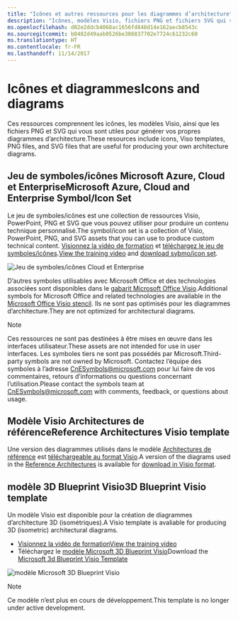 ```yaml
---
title: "Icônes et autres ressources pour les diagrammes d’architecture"
description: "Icônes, modèles Visio, fichiers PNG et fichiers SVG qui vous sont utiles pour générer vos propres diagrammes d’architecture"
ms.openlocfilehash: d02e2ddcb4068ac1656fd848d14e162aecb8543c
ms.sourcegitcommit: b0482d49aab0526be386837702e7724c61232c60
ms.translationtype: HT
ms.contentlocale: fr-FR
ms.lasthandoff: 11/14/2017
---
```

# <a name="icons-and-diagrams"></a><span data-ttu-id="1ab2f-103">Icônes et diagrammes</span><span class="sxs-lookup"><span data-stu-id="1ab2f-103">Icons and diagrams</span></span>

<span data-ttu-id="1ab2f-104">Ces ressources comprennent les icônes, les modèles Visio, ainsi que les fichiers PNG et SVG qui vous sont utiles pour générer vos propres diagrammes d’architecture.</span><span class="sxs-lookup"><span data-stu-id="1ab2f-104">These resources include icons, Viso templates, PNG files, and SVG files that are useful for producing your own architecture diagrams.</span></span>

## <a name="microsoft-azure-cloud-and-enterprise-symbolicon-set"></a><span data-ttu-id="1ab2f-105">Jeu de symboles/icônes Microsoft Azure, Cloud et Enterprise</span><span class="sxs-lookup"><span data-stu-id="1ab2f-105">Microsoft Azure, Cloud and Enterprise Symbol/Icon Set</span></span>

<span data-ttu-id="1ab2f-106">Le jeu de symboles/icônes est une collection de ressources Visio, PowerPoint, PNG et SVG que vous pouvez utiliser pour produire un contenu technique personnalisé.</span><span class="sxs-lookup"><span data-stu-id="1ab2f-106">The symbol/icon set is a collection of Visio, PowerPoint, PNG, and SVG assets that you can use to produce custom technical content.</span></span>
<span data-ttu-id="1ab2f-107">[Visionnez la vidéo de formation](http://aka.ms/CnESymbolsVideo) et [téléchargez le jeu de symboles/icônes](http://aka.ms/CnESymbols).</span><span class="sxs-lookup"><span data-stu-id="1ab2f-107">[View the training video](http://aka.ms/CnESymbolsVideo) and [download sybmo/icon set](http://aka.ms/CnESymbols).</span></span> 

![Jeu de symboles/icônes Cloud et Enterprise](./_images/CnESymbols.png)

<span data-ttu-id="1ab2f-109">D’autres symboles utilisables avec Microsoft Office et des technologies associées sont disponibles dans le [gabarit Microsoft Office Visio](http://www.microsoft.com/en-us/download/details.aspx?id=35772).</span><span class="sxs-lookup"><span data-stu-id="1ab2f-109">Additional symbols for Microsoft Office and related technologies are available in the [Microsoft Office Visio stencil](http://www.microsoft.com/en-us/download/details.aspx?id=35772).</span></span> <span data-ttu-id="1ab2f-110">Ils ne sont pas optimisés pour les diagrammes d’architecture.</span><span class="sxs-lookup"><span data-stu-id="1ab2f-110">They are not optimized for architectural diagrams.</span></span>   

> [!NOTE]
> <span data-ttu-id="1ab2f-111">Ces ressources ne sont pas destinées à être mises en œuvre dans les interfaces utilisateur.</span><span class="sxs-lookup"><span data-stu-id="1ab2f-111">These assets are not intended for use in user interfaces.</span></span> <span data-ttu-id="1ab2f-112">Les symboles tiers ne sont pas possédés par Microsoft.</span><span class="sxs-lookup"><span data-stu-id="1ab2f-112">Third-party symbols are not owned by Microsoft.</span></span>
> <span data-ttu-id="1ab2f-113">Contactez l’équipe des symboles à l’adresse [CnESymbols@microsoft.com](mailto:CnESymbols@microsoft.com) pour lui faire de vos commentaires, retours d’informations ou questions concernant l’utilisation.</span><span class="sxs-lookup"><span data-stu-id="1ab2f-113">Please contact the symbols team at [CnESymbols@microsoft.com](mailto:CnESymbols@microsoft.com) with comments, feedback, or questions about usage.</span></span>

## <a name="reference-architectures-visio-template"></a><span data-ttu-id="1ab2f-114">Modèle Visio Architectures de référence</span><span class="sxs-lookup"><span data-stu-id="1ab2f-114">Reference Architectures Visio template</span></span> 

<span data-ttu-id="1ab2f-115">Une version des diagrammes utilisés dans le modèle [Architectures de référence](../reference-architectures/index.md) est [téléchargeable au format Visio](https://aka.ms/arch-diagrams).</span><span class="sxs-lookup"><span data-stu-id="1ab2f-115">A version of the diagrams used in the [Reference Architectures](../reference-architectures/index.md) is available for [download in Visio format](https://aka.ms/arch-diagrams).</span></span>

## <a name="3d-blueprint-visio-template"></a><span data-ttu-id="1ab2f-116">modèle 3D Blueprint Visio</span><span class="sxs-lookup"><span data-stu-id="1ab2f-116">3D Blueprint Visio template</span></span>

<span data-ttu-id="1ab2f-117">Un modèle Visio est disponible pour la création de diagrammes d’architecture 3D (isométriques).</span><span class="sxs-lookup"><span data-stu-id="1ab2f-117">A Visio template is avaliable for producing 3D (isometric) architectural diagrams.</span></span>

- [<span data-ttu-id="1ab2f-118">Visionnez la vidéo de formation</span><span class="sxs-lookup"><span data-stu-id="1ab2f-118">View the training video</span></span>](http://aka.ms/3dBlueprintTemplateVideo) 
- <span data-ttu-id="1ab2f-119">Téléchargez le [modèle Microsoft 3D Blueprint Visio](http://aka.ms/3DBlueprintTemplate)</span><span class="sxs-lookup"><span data-stu-id="1ab2f-119">Download the [Microsoft 3d Blueprint Visio Template](http://aka.ms/3DBlueprintTemplate)</span></span>

![modèle Microsoft 3D Blueprint Visio](./_images/3DBlueprintVisioTemplate.png)

> [!NOTE]
> <span data-ttu-id="1ab2f-121">Ce modèle n’est plus en cours de développement.</span><span class="sxs-lookup"><span data-stu-id="1ab2f-121">This template is no longer under active development.</span></span>

